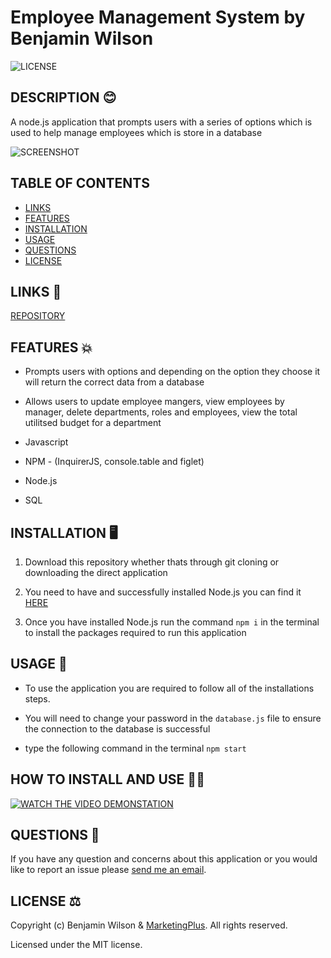 # Employee Management System by Benjamin Wilson

![LICENSE](https://img.shields.io/github/license/MarketingPlus/employee-management-system)

## DESCRIPTION 😊

A node.js application that prompts users with a series of options which is used to help manage employees which is store in a database

![SCREENSHOT](https://user-images.githubusercontent.com/77607177/119140931-0eb51880-ba88-11eb-9862-aec0d211afa8.PNG)

## TABLE OF CONTENTS

- [LINKS](#links)
- [FEATURES](#features)
- [INSTALLATION](#installation)
- [USAGE](#usage)
- [QUESTIONS](#questions)
- [LICENSE](#license)

<a name="links"></a>

## LINKS 🔗

[REPOSITORY](https://github.com/MarketingPlus/employee-management-system)

<a name="features"></a>

## FEATURES 💥

- Prompts users with options and depending on the option they choose it will return the correct data from a database

- Allows users to update employee mangers, view employees by manager, delete departments, roles and employees, view the total utilitsed budget for a department

- Javascript

- NPM - (InquirerJS, console.table and figlet)

- Node.js

- SQL

<a name="installation"></a>

## INSTALLATION 🖥️

1. Download this repository whether thats through git cloning or downloading the direct application

2. You need to have and successfully installed Node.js you can find it [HERE](https://nodejs.org/en/)

3. Once you have installed Node.js run the command `npm i` in the terminal to install the packages required to run this application

<a name="usage"></a>

## USAGE 📄

- To use the application you are required to follow all of the installations steps.

- You will need to change your password in the `database.js` file to ensure the connection to the database is successful

- type the following command in the terminal `npm start`

<a name="howto"></a>

## HOW TO INSTALL AND USE 👨‍💻

[![WATCH THE VIDEO DEMONSTATION](https://user-images.githubusercontent.com/77607177/116783743-d008ef80-aad3-11eb-81b0-2518f97816e5.png)](https://drive.google.com/file/d/1k-Ovn-GZc5Ie1IN8cpAMDHMm0bBqORdb/view?usp=sharing)

<a name="questions"></a>

## QUESTIONS 📧

If you have any question and concerns about this application or you would like to report an issue please [send me an email](mailto:benmarketingplus@gmail.com).

<a name="license"></a>

## LICENSE ⚖️

Copyright (c) Benjamin Wilson & [MarketingPlus](https://github.com/MarketingPlus). All rights reserved.

Licensed under the MIT license.
